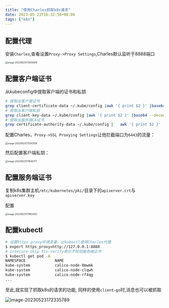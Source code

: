 ```yaml
---
title: "使用Charles抓取k8s请求"
date: 2023-05-23T16:32:50+08:00
tags: ["k8s"]
---
```


## 配置代理

安装`Charles`,查看设置`Proxy->Proxy Settings`,Charles默认监听于8888端口

<img src="http://inksnw.asuscomm.com:3001/blog/使用Charles抓取k8s请求_b8c69aac5fddbb8c2d0ecc23c47d32bf.png" alt="image-20230523172630419" style="zoom:50%;" />

## 配置客户端证书

从kubeconfig中提取客户端的证书和私钥

```bash
# 提取出客户端证书
grep client-certificate-data ~/.kube/config |awk '{ print $2 }' |base64 --decode > client-cert.pem
# 提取出客户端私钥
grep client-key-data ~/.kube/config |awk '{ print $2 }' |base64 --decode > client-key.pem
# 提取出服务端CA证书
grep certificate-authority-data ~/.kube/config |   awk '{ print $2 }' |   base64 --decode > cluster-ca-cert.pem
```

配置Charles，`Proxy->SSL Proxying Settings`让他拦截端口为`6443`的流量：

<img src="http://inksnw.asuscomm.com:3001/blog/使用Charles抓取k8s请求_cc7636d20e3cb6e5130b86d2bc28f4c2.png" alt="image-20230523173343158" style="zoom:50%;" />

然后配置客户端私钥：

<img src="http://inksnw.asuscomm.com:3001/blog/使用Charles抓取k8s请求_950c76b038342426129a372040e59f01.png" alt="image-20230523171636777" style="zoom:50%;" />



## 配置服务端证书

复制k8s集群主机`/etc/kubernetes/pki/`目录下的`apiserver.crt`与`apiserver.key`

配置

<img src="http://inksnw.asuscomm.com:3001/blog/使用Charles抓取k8s请求_742ae7fa188feb655d5b21b7489e05f9.png" alt="image-20230523171952403" style="zoom:50%;" />

## 配置kubectl

```bash
# 设置https_proxy环境变量，让kubectl使用Charles代理
$ export https_proxy=http://127.0.0.1:8888
# insecure-skip-tls-verify表示不校验服务端证书
$ kubectl get pod -A
NAMESPACE             NAME                                                   READY   STATUS    RESTARTS      AGE
kube-system           calico-node-8mwmk                                      1/1     Running   1 (8h ago)    19h
kube-system           calico-node-clqwh                                      1/1     Running   1 (8h ago)    19h
kube-system           calico-node-rf4qg                                      1/1     Running   1 (8h ago)    19h
...
```

至此,就实现了抓取k8s的请求的功能, 同样的使用`client-go`时,消息也可以被抓取

![image-20230523172335789](http://inksnw.asuscomm.com:3001/blog/使用Charles抓取k8s请求_d59557bce6f984ecba8943a3103977eb.png)
